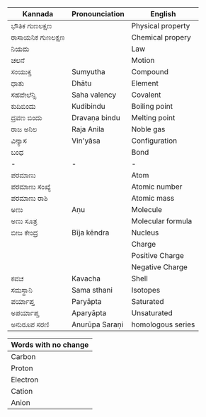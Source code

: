 | Kannada | Pronounciation| English |
|-|-|-|
|ಭೌತಿಕ ಗುಣಲಕ್ಷಣ || Physical property|
|ರಾಸಾಯನಿಕ ಗುಣಲಕ್ಷಣ || Chemical propery |
|ನಿಯಮ | |Law|
|ಚಲನೆ| |Motion |
|ಸಂಯುಕ್ತ|Sumyutha | Compound|
|ಧಾತು|Dhātu| Element|
|ಸಹವೇಲೆನ್ಸಿ|Saha valency| Covalent|
|ಕುದಿಬಿಂದು|Kudibindu|Boiling point|
|ದ್ರವಣ ಬಿಂದು|Dravaṇa bindu|Melting point|
|ರಾಜ ಅನಿಲ | Raja Anila | Noble gas |
|ವಿನ್ಯಾಸ|Vin'yāsa|Configuration|
|ಬಂಧ| |Bond|
|-|-|-|
|ಪರಮಾಣು| | Atom |
|ಪರಮಾಣು ಸಂಖ್ಯೆ || Atomic number|
|ಪರಮಾಣು ರಾಶಿ || Atomic mass |
|ಅಣು |Aṇu| Molecule|
|ಅಣು ಸೂತ್ರ|| Molecular formula|
|ಬೀಜ ಕೇಂದ್ರ|Bīja kēndra| Nucleus|
| || Charge|
| || Positive Charge|
| || Negative Charge|
| ಕವಚ | Kavacha | Shell|
|ಸಮಸ್ಥಾನಿ| Sama sthani |Isotopes|
|ಪರ್ಯಾಪ್ತ|Paryāpta| Saturated|
|ಅಪರ್ಯಾಪ್ತ|Aparyāpta| Unsaturated|
|ಅನುರೂಪ ಸರಣಿ | Anurūpa Saraṇi |homologous series|

|Words with no change|
|-|
|Carbon|
|Proton|
|Electron|
|Cation|
|Anion|

